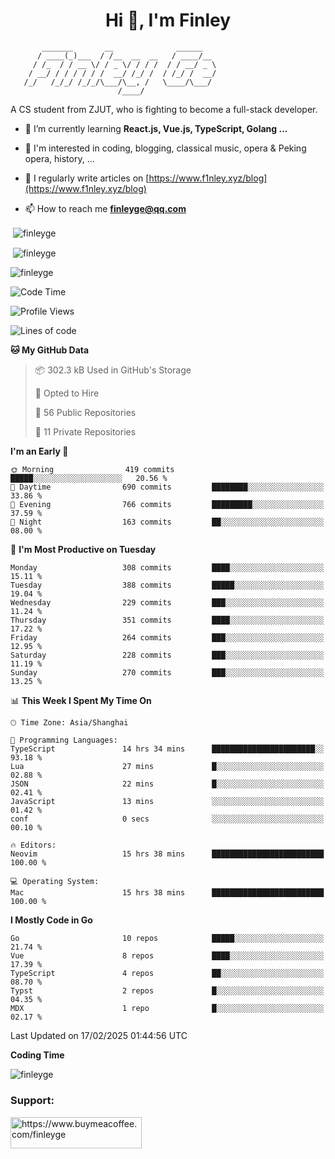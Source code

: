<h1 align="center">Hi 👋, I'm Finley</h1>

```text
       _______       __              ______   
      / ____(_)___  / /__  __  __   / ____/__ 
     / /_  / / __ \/ / _ \/ / / /  / / __/ _ \
    / __/ / / / / / /  __/ /_/ /  / /_/ /  __/
   /_/   /_/_/ /_/_/\___/\__, /   \____/\___/
                        /____/                
```

<p align="left">

A CS student from ZJUT,
who is fighting to become a full-stack developer.

</p>

<p align="left">

- 🌱 I’m currently learning **React.js, Vue.js, TypeScript, Golang ...**

- 🧠 I'm interested in coding, blogging, classical music, opera & Peking opera, history, ...

- 📝 I regularly write articles on [https://www.f1nley.xyz/blog](https://www.f1nley.xyz/blog)

- 📫 How to reach me **finleyge@qq.com**

</p>

<p>&nbsp;<img align="center" src="https://github-readme-stats.vercel.app/api/top-langs/?username=finleyge&show_icons=true&locale=en&hide=javascript,html,tex" alt="finleyge" /></p>

<p>&nbsp;<img align="center" src="https://github-readme-stats.vercel.app/api?username=finleyge&show_icons=true&locale=en" alt="finleyge" /></p>

<p><img align="center" src="https://github-readme-streak-stats.herokuapp.com/?user=finleyge&" alt="finleyge" /></p>

<!--START_SECTION:waka-->
![Code Time](http://img.shields.io/badge/Code%20Time-2%2C073%20hrs%2046%20mins-blue)

![Profile Views](http://img.shields.io/badge/Profile%20Views-3-blue)

![Lines of code](https://img.shields.io/badge/From%20Hello%20World%20I%27ve%20Written-1.4%20million%20lines%20of%20code-blue)

**🐱 My GitHub Data** 

> 📦 302.3 kB Used in GitHub's Storage 
 > 
> 💼 Opted to Hire
 > 
> 📜 56 Public Repositories 
 > 
> 🔑 11 Private Repositories 
 > 
**I'm an Early 🐤** 

```text
🌞 Morning                419 commits         █████░░░░░░░░░░░░░░░░░░░░   20.56 % 
🌆 Daytime                690 commits         ████████░░░░░░░░░░░░░░░░░   33.86 % 
🌃 Evening                766 commits         █████████░░░░░░░░░░░░░░░░   37.59 % 
🌙 Night                  163 commits         ██░░░░░░░░░░░░░░░░░░░░░░░   08.00 % 
```
📅 **I'm Most Productive on Tuesday** 

```text
Monday                   308 commits         ████░░░░░░░░░░░░░░░░░░░░░   15.11 % 
Tuesday                  388 commits         █████░░░░░░░░░░░░░░░░░░░░   19.04 % 
Wednesday                229 commits         ███░░░░░░░░░░░░░░░░░░░░░░   11.24 % 
Thursday                 351 commits         ████░░░░░░░░░░░░░░░░░░░░░   17.22 % 
Friday                   264 commits         ███░░░░░░░░░░░░░░░░░░░░░░   12.95 % 
Saturday                 228 commits         ███░░░░░░░░░░░░░░░░░░░░░░   11.19 % 
Sunday                   270 commits         ███░░░░░░░░░░░░░░░░░░░░░░   13.25 % 
```


📊 **This Week I Spent My Time On** 

```text
🕑︎ Time Zone: Asia/Shanghai

💬 Programming Languages: 
TypeScript               14 hrs 34 mins      ███████████████████████░░   93.18 % 
Lua                      27 mins             █░░░░░░░░░░░░░░░░░░░░░░░░   02.88 % 
JSON                     22 mins             █░░░░░░░░░░░░░░░░░░░░░░░░   02.41 % 
JavaScript               13 mins             ░░░░░░░░░░░░░░░░░░░░░░░░░   01.42 % 
conf                     0 secs              ░░░░░░░░░░░░░░░░░░░░░░░░░   00.10 % 

🔥 Editors: 
Neovim                   15 hrs 38 mins      █████████████████████████   100.00 % 

💻 Operating System: 
Mac                      15 hrs 38 mins      █████████████████████████   100.00 % 
```

**I Mostly Code in Go** 

```text
Go                       10 repos            █████░░░░░░░░░░░░░░░░░░░░   21.74 % 
Vue                      8 repos             ████░░░░░░░░░░░░░░░░░░░░░   17.39 % 
TypeScript               4 repos             ██░░░░░░░░░░░░░░░░░░░░░░░   08.70 % 
Typst                    2 repos             █░░░░░░░░░░░░░░░░░░░░░░░░   04.35 % 
MDX                      1 repo              █░░░░░░░░░░░░░░░░░░░░░░░░   02.17 % 
```




 Last Updated on 17/02/2025 01:44:56 UTC
<!--END_SECTION:waka-->
**Coding Time**
<p>
       <img align="center" src="https://wakatime.com/share/@1f267603-cf28-47c9-a32c-2753500710e7/96d852e9-5832-42ff-acaa-a48a5371ba9d.svg" alt="finleyge" />
</p>

</p>


<h3 align="left">Support:</h3>

<p align="left">

<a href="https://www.buymeacoffee.com/finleyge"> <img align="left" src="https://cdn.buymeacoffee.com/buttons/v2/default-yellow.png" height="50" width="210" alt="https://www.buymeacoffee.com/finleyge" />

</a>
</p>
